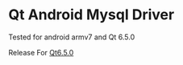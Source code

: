 # Qt Android Mysql Driver
Tested for android armv7 and Qt 6.5.0

Release For [Qt6.5.0](https://github.com/sayyyed/qt_android_mysql_driver/releases/tag/qt_mysql_driver_for_android)
